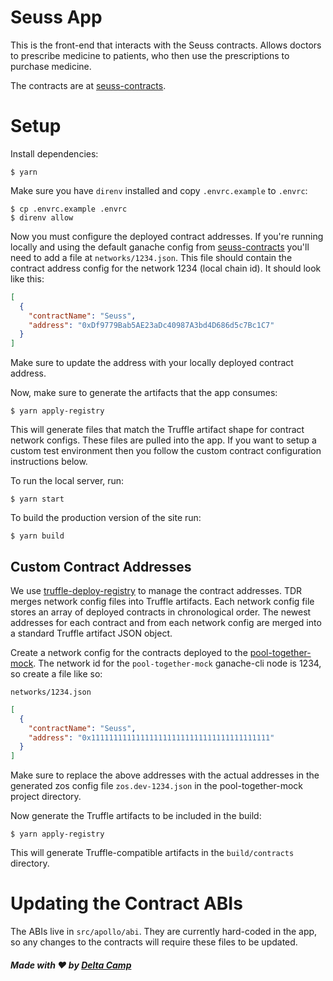 # Seuss App

This is the front-end that interacts with the Seuss contracts.  Allows doctors to prescribe medicine to patients,
who then use the prescriptions to purchase medicine.

The contracts are at [seuss-contracts](https://github.com/prismseuss/seuss-contracts).

# Setup

Install dependencies:

```
$ yarn
```

Make sure you have `direnv` installed and copy `.envrc.example` to `.envrc`:

```
$ cp .envrc.example .envrc
$ direnv allow
```

Now you must configure the deployed contract addresses.  If you're running locally and using the default ganache config from [seuss-contracts](https://github.com/prismseuss/seuss-contracts) you'll need to add a file at `networks/1234.json`.  This file should contain the contract address config for the network 1234 (local chain id).  It should look like this:

```json
[
  {
    "contractName": "Seuss",
    "address": "0xDf9779Bab5AE23aDc40987A3bd4D686d5c7Bc1C7"
  }
]
```

Make sure to update the address with your locally deployed contract address.

Now, make sure to generate the artifacts that the app consumes:

```
$ yarn apply-registry
```

This will generate files that match the Truffle artifact shape for contract network configs.  These files are pulled into the app.  If you want to setup a custom test environment then you follow the custom contract configuration instructions below.

To run the local server, run:

```
$ yarn start
```

To build the production version of the site run:

```
$ yarn build
```

## Custom Contract Addresses

We use [truffle-deploy-registry](https://github.com/MedXProtocol/truffle-deploy-registry) to manage the contract addresses.  TDR merges network config files into Truffle artifacts.  Each network config file stores an array of deployed contracts in chronological order.  The newest addresses for each contract and from each network config are merged into a standard Truffle artifact JSON object.

Create a network config for the contracts deployed to the [pool-together-mock](https://github.com/DeltaCamp/pool-together-mock).  The network id for the `pool-together-mock` ganache-cli node is 1234, so create a file like so:

`networks/1234.json`

```json
[
  {
    "contractName": "Seuss",
    "address": "0x1111111111111111111111111111111111111111"
  }
]
```

Make sure to replace the above addresses with the actual addresses in the generated zos config file `zos.dev-1234.json` in the pool-together-mock project directory.

Now generate the Truffle artifacts to be included in the build:

```
$ yarn apply-registry
```

This will generate Truffle-compatible artifacts in the `build/contracts` directory.

# Updating the Contract ABIs

The ABIs live in `src/apollo/abi`.  They are currently hard-coded in the app, so any changes to the contracts will require these files to be updated.

##### Made with :heart: by [Delta Camp](https://delta.camp)

